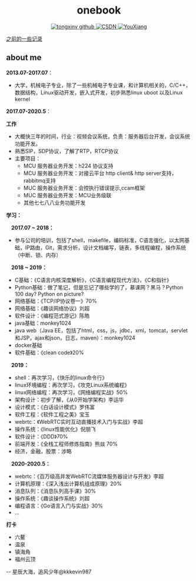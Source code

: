<h1 align="center">
    onebook
</h1>

<p align="center">
  <a href="https://github.com/TongxinV">
    <img alt="tongxinv github" src="https://img.shields.io/badge/author-TongxinV-green.svg">
  </a>
  
  <a href="http://blog.csdn.net/tongxinv">
    <img alt="CSDN" src="https://img.shields.io/badge/CSDN-%E5%8D%9A%E5%AE%A2-ff69b4.svg">
  </a>
  
  <a href="mailto:kkkevin987@aliyun.com">
    <img src="https://img.shields.io/badge/%20kkkevin987@aliyun.com-Chat-blue.svg" alt="YouXiang">
  </a>
  
</p>

[之前的一些记录](https://github.com/TongxinV/oneBook)

about me
---
**2013.07-2017.07**：

  * 大学，机械电子专业，除了一些机械电子专业课，和计算机相关的，C/C++，数据结构，Linux驱动开发，嵌入式开发，初步熟悉linux uboot 以及Linux kernel

**2017.07-2020.5**：

**工作**

  * 大概快三年的时间，行业：视频会议系统，负责：服务器后台开发，会议系统功能开发。
  * 熟悉SIP，SDP协议，了解了RTP，RTCP协议
  * 主要项目：
    - MCU 服务器业务开发：h224 协议支持
    - MCU 服务器业务开发：对接云平台 http client& http server支持，rabbitmq支持
    - MUC 服务器业务开发：会控执行错误提示,ccam框架
    - MUC 服务器业务开发：MCU业务级联
    - 其他七七八八业务功能开发
    
**学习：**

&emsp;**2017.07 ~ 2018：**
    
  * 参与公司的培训，包括了shell，makefile，编码标准，C语言强化，以太网基础，IP路由，Git，需求分析，设计文档编写，链表，多线程编程，操作系统（中断、锁、内存）
  
&emsp;**2018 ~ 2019：**
  
  * C基础：《C语言内核深度解析》，《C语言编程现代方法》，《C和指针》
  * Python基础：做了笔记，但是忘记了哪些学的了，慕课网？黑马？Python 100 day? Python on picture?
  * 网络基础：《TCP/IP协议卷一》70%
  * 网络基础：《趣谈网络协议》刘超
  * 软件设计：《编程范式游记》陈皓
  * java基础：monkey1024
  * java web（Java EE，包括了html，css，js，jdbc，xml，tomcat，servlet和JSP，ajax和json，日志，maven）：monkey1024
  * docker基础
  * 软件基础：《clean code》20%
  
&emsp;**2019：**

  * shell：再次学习，《快乐的linux命令行》
  * linux环境编程：再次学习，《攻克Linux系统编程》
  * linux网络编程：再次学习，《网络编程实战》50%
  * 架构设计：初步了解，《从0开始学架构》李运华
  * 设计模式：《白话设计模式》罗伟富
  * 软件工程：《软件工程之美》宝玉
  * webrtc：《WebRTC实时互动直播技术入门与实战》李超
  * 操作系统：《linux性能优化》倪朋飞
  * 软件设计：《DDD》70%
  * 前端开发：《全栈工程师修炼指南》熊燚 70%
  * 经济，金融，股票：涉略
  
&emsp;**2020-2020.5：**

  * webrtc：《百万级高并发WebRTC流媒体服务器设计与开发》李超
  * 计算机原理：《深入浅出计算机组成原理》20%
  * 消息队列：《消息队列高手课》30%
  * 操作系统：《趣谈操作系统》刘超
  * 编程语言：《Go语言入门与实战》30%
  * ...

**打卡**

  * 六鳌
  * 温泉
  * 镇海角
  * 福州云顶
  
  -- 星辰大海，追风少年@kkkevin987

